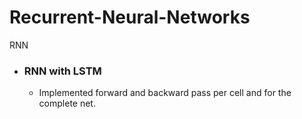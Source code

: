 # Recurrent-Neural-Networks
RNN

* ### RNN with LSTM
   * Implemented forward and backward pass per cell and for the complete net.
